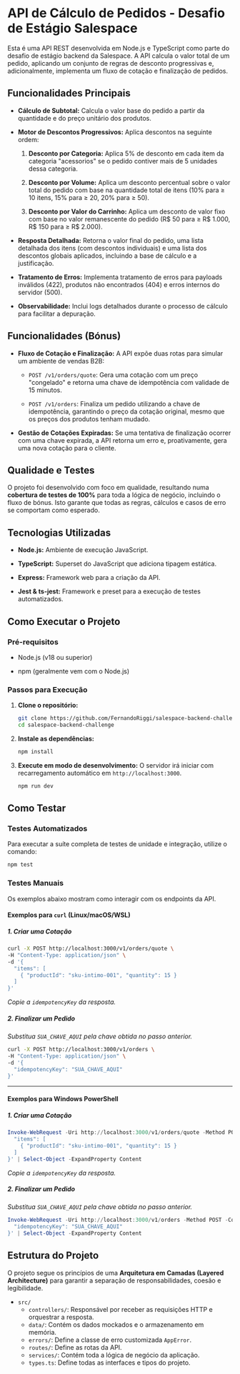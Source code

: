 # API de Cálculo de Pedidos - Desafio de Estágio Salespace

Esta é uma API REST desenvolvida em Node.js e TypeScript como parte do desafio de estágio backend da Salespace. A API calcula o valor total de um pedido, aplicando um conjunto de regras de desconto progressivas e, adicionalmente, implementa um fluxo de cotação e finalização de pedidos.

## Funcionalidades Principais

* **Cálculo de Subtotal:** Calcula o valor base do pedido a partir da quantidade e do preço unitário dos produtos.

* **Motor de Descontos Progressivos:** Aplica descontos na seguinte ordem:

  1. **Desconto por Categoria:** Aplica 5% de desconto em cada item da categoria "acessorios" se o pedido contiver mais de 5 unidades dessa categoria.

  2. **Desconto por Volume:** Aplica um desconto percentual sobre o valor total do pedido com base na quantidade total de itens (10% para ≥ 10 itens, 15% para ≥ 20, 20% para ≥ 50).

  3. **Desconto por Valor do Carrinho:** Aplica um desconto de valor fixo com base no valor remanescente do pedido (R$ 50 para ≥ R$ 1.000, R$ 150 para ≥ R$ 2.000).

* **Resposta Detalhada:** Retorna o valor final do pedido, uma lista detalhada dos itens (com descontos individuais) e uma lista dos descontos globais aplicados, incluindo a base de cálculo e a justificação.

* **Tratamento de Erros:** Implementa tratamento de erros para payloads inválidos (422), produtos não encontrados (404) e erros internos do servidor (500).

* **Observabilidade:** Inclui logs detalhados durante o processo de cálculo para facilitar a depuração.

## Funcionalidades (Bónus)

* **Fluxo de Cotação e Finalização:** A API expõe duas rotas para simular um ambiente de vendas B2B:

  * `POST /v1/orders/quote`: Gera uma cotação com um preço "congelado" e retorna uma chave de idempotência com validade de 15 minutos.

  * `POST /v1/orders`: Finaliza um pedido utilizando a chave de idempotência, garantindo o preço da cotação original, mesmo que os preços dos produtos tenham mudado.

* **Gestão de Cotações Expiradas:** Se uma tentativa de finalização ocorrer com uma chave expirada, a API retorna um erro e, proativamente, gera uma nova cotação para o cliente.

## Qualidade e Testes

O projeto foi desenvolvido com foco em qualidade, resultando numa **cobertura de testes de 100%** para toda a lógica de negócio, incluindo o fluxo de bónus. Isto garante que todas as regras, cálculos e casos de erro se comportam como esperado.

## Tecnologias Utilizadas

* **Node.js:** Ambiente de execução JavaScript.

* **TypeScript:** Superset do JavaScript que adiciona tipagem estática.

* **Express:** Framework web para a criação da API.

* **Jest & ts-jest:** Framework e preset para a execução de testes automatizados.

## Como Executar o Projeto

### Pré-requisitos

* Node.js (v18 ou superior)

* npm (geralmente vem com o Node.js)

### Passos para Execução

1. **Clone o repositório:**

   ```bash
   git clone https://github.com/FernandoRiggi/salespace-backend-challenge.git
   cd salespace-backend-challenge
   ```

2. **Instale as dependências:**

   ```bash
   npm install
   ```

3. **Execute em modo de desenvolvimento:**
   O servidor irá iniciar com recarregamento automático em `http://localhost:3000`.

   ```bash
   npm run dev
   ```

## Como Testar

### Testes Automatizados

Para executar a suíte completa de testes de unidade e integração, utilize o comando:

```bash
npm test
```

### Testes Manuais

Os exemplos abaixo mostram como interagir com os endpoints da API.

#### Exemplos para `curl` (Linux/macOS/WSL)

##### 1. Criar uma Cotação

```bash
curl -X POST http://localhost:3000/v1/orders/quote \
-H "Content-Type: application/json" \
-d '{
  "items": [
    { "productId": "sku-intimo-001", "quantity": 15 }
  ]
}'
```

*Copie a `idempotencyKey` da resposta.*

##### 2. Finalizar um Pedido

*Substitua `SUA_CHAVE_AQUI` pela chave obtida no passo anterior.*

```bash
curl -X POST http://localhost:3000/v1/orders \
-H "Content-Type: application/json" \
-d '{
  "idempotencyKey": "SUA_CHAVE_AQUI"
}'
```

---

#### Exemplos para Windows PowerShell

##### 1. Criar uma Cotação

```powershell
Invoke-WebRequest -Uri http://localhost:3000/v1/orders/quote -Method POST -ContentType "application/json" -Body '{
  "items": [
    { "productId": "sku-intimo-001", "quantity": 15 }
  ]
}' | Select-Object -ExpandProperty Content
```

*Copie a `idempotencyKey` da resposta.*

##### 2. Finalizar um Pedido

*Substitua `SUA_CHAVE_AQUI` pela chave obtida no passo anterior.*

```powershell
Invoke-WebRequest -Uri http://localhost:3000/v1/orders -Method POST -ContentType "application/json" -Body '{
  "idempotencyKey": "SUA_CHAVE_AQUI"
}' | Select-Object -ExpandProperty Content
```

## Estrutura do Projeto

O projeto segue os princípios de uma **Arquitetura em Camadas (Layered Architecture)** para garantir a separação de responsabilidades, coesão e legibilidade.

* `src/`
  * `controllers/`: Responsável por receber as requisições HTTP e orquestrar a resposta.
  * `data/`: Contém os dados mockados e o armazenamento em memória.
  * `errors/`: Define a classe de erro customizada `AppError`.
  * `routes/`: Define as rotas da API.
  * `services/`: Contém toda a lógica de negócio da aplicação.
  * `types.ts`: Define todas as interfaces e tipos do projeto.

